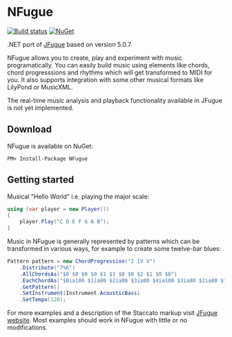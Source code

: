 # NFugue

[![Build status](https://ci.appveyor.com/api/projects/status/u25hrsi0a1d9jecd?svg=true)](https://ci.appveyor.com/project/mchudy/nfugue)
[![NuGet](https://img.shields.io/nuget/v/NFugue.svg?maxAge=2592000)]()

.NET port of [JFugue](http://jfugue.org) based on version 5.0.7.

NFugue allows you to create, play and experiment with music programatically. You can easily build music using 
elements like chords, chord progresssions and rhythms which will get transformed to MIDI for you. It also supports 
integration with some other musical formats like LilyPond or MusicXML.

The real-time music analysis and playback functionality available in JFugue is not yet implemented. 

## Download
NFugue is available on NuGet:
```
PM> Install-Package NFugue
```

## Getting started
Musical "Hello World" i.e. playing the major scale:
```csharp
using (var player = new Player())
{
    player.Play("C D E F G A B");
}
```
Music in NFugue is generally represented by patterns which can be transformed in various ways, 
for example to create some twelve-bar blues:
```csharp
Pattern pattern = new ChordProgression("I IV V")
    .Distribute("7%6")
    .AllChordsAs("$0 $0 $0 $0 $1 $1 $0 $0 $2 $1 $0 $0")
    .EachChordAs("$0ia100 $1ia80 $2ia80 $3ia80 $4ia100 $3ia80 $2ia80 $1ia80")
    .GetPattern()
    .SetInstrument(Instrument.AcousticBass)
    .SetTempo(120);
```
For more examples and a description of the Staccato markup visit [JFugue website](http://jfugue.org/). Most examples should work in NFugue with little or no modifications.

